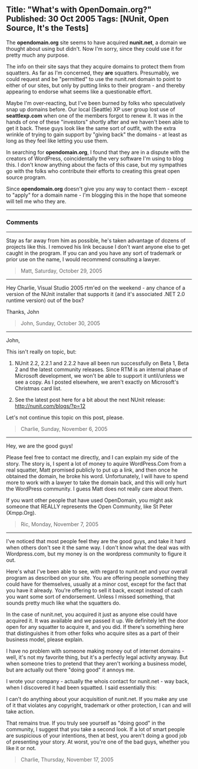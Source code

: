 Title: "What's with OpenDomain.org?"
Published: 30 Oct 2005
Tags: [NUnit, Open Source, It's the Tests]
---
The **opendomain.org** site seems to have acquired **nunit.net**, a domain we thought about using but didn't. Now I'm sorry, since they could use it for pretty much any purpose.

<!--more-->
The info on their site says that they acquire domains to protect them from squatters. As far as I'm concerned, they **are** squatters. Presumably, we could request and be "permitted" to use the nunit.net domain to point to either of our sites, but only by putting links to their program - and thereby appearing to endorse what seems like a questionable effort.

Maybe I'm over-reacting, but I've been burned by folks who speculatively snap up domains before. Our local (Seattle) XP user group lost use of **seattlexp.com** when one of the members forgot to renew it. It was in the hands of one of these "investors" shortly after and we haven't been able to get it back. These guys look like the same sort of outfit, with the extra wrinkle of trying to gain support by "giving back" the domains - at least as long as they feel like letting you use them.

In searching for **opendomain.org**, I found that they are in a dispute with the creators of WordPress, coincidentally the very software I'm using to blog this. I don't know anything about the facts of this case, but my sympathies go with the folks who contribute their efforts to creating this great open source program.

Since **opendomain.org** doesn't give you any way to contact them - except to "apply" for a domain name - I'm blogging this in the hope that someone will tell me who they are.

---

### Comments

---

Stay as far away from him as possible, he's taken advantage of dozens of projects like this. I removed his link because I don't want anyone else to get caught in the program. If you can and you have any sort of trademark or prior use on the name, I would recommend consulting a lawyer.
>Matt, Saturday, October 29, 2005

---

Hey Charlie, Visual Studio 2005 rtm'ed on the weekend - any chance of a version of the NUnit installer that supports it (and it's associated .NET 2.0 runtime version) out of the box? 

Thanks,
John
>John, Sunday, October 30, 2005

---

John,

This isn't really on topic, but:

1. NUnit 2.2, 2.2.1 and 2.2.2 have all been run successfully on Beta 1, Beta 2 and the latest community releases. Since RTM is an internal phase of Microsoft development, we won't be able to support it until/unless we see a copy. As I posted elsewhere, we aren't exactly on Microsoft's Christmas card list.

2. See the latest post here for a bit about the next NUnit release: http://nunit.com/blogs/?p=12

Let's not continue this topic on this post, please.
>Charlie, Sunday, November 6, 2005

---

Hey, we are the good guys!

Please feel free to contact me directly, and I can explain my side of the story.  The story is, I spent a lot of money  to aquire WordPress.Com from a real squatter, Matt promised publicly to put up a link, and then once he obtained the domain, he broke his word.  Unfortunately, I will have to spend more to work with a lawyer to take the domain back, and this will only hurt the WordPress community.  I guess Matt does not really care about them.

If you want other people that have used OpenDomain, you might ask someone that REALLY represents the Open Community, like St Peter (Xmpp.Org).
>Ric, Monday, November 7, 2005

---

I've noticed that most people feel they are the good guys, and take it hard when others don't see it the same way. I don't know what the deal was with Wordpress.com, but my money is on the wordpress community to figure it out.

Here's what I've been able to see, with regard to nunit.net and your overall program as described on your site. You are offering people something they could have for themselves, usually at a minor cost, except for the fact that you have it already. You're offering to sell it back, except instead of cash you want some sort of endorsement. Unless I missed something, that sounds pretty much like what the squatters do.

In the case of nunit.net, you acquired it just as anyone else could have acquired it. It was available and we passed it up. We definitely left the door open for any squatter to acquire it, and you did. If there's something here that distinguishes it from other folks who acquire sites as a part of their business model, please explain.

I have no problem with someone making money out of internet domains - well, it's not my favorite thing, but it's a perfectly legal activity anyway. But when someone tries to pretend that they aren't working a business model, but are actually out there "doing good" it annoys me.

I wrote your company - actually the whois contact for nunit.net - way back, when I discovered it had been squatted. I said essentially this:

I can't do anything about your acquisition of nunit.net. If you make any use of it that violates any copyright, trademark or other protection, I can and will take action.

That remains true. If you truly see yourself as "doing good" in the community, I suggest that you take a second look. If a lot of smart people are suspicious of your intentions, then at best, you aren't doing a good job of presenting your story. At worst, you're one of the bad guys, whether you like it or not.
>Charlie, Thursday, November 17, 2005
